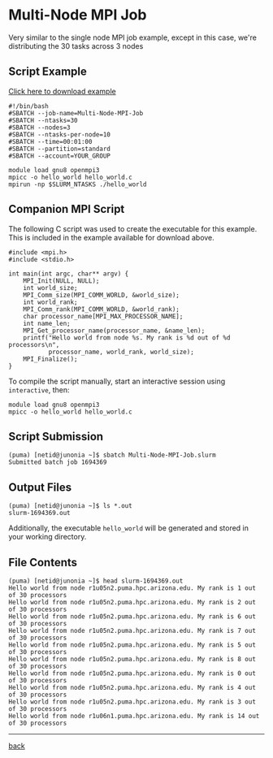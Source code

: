 # Multi-Node MPI Job

Very similar to the single node MPI job example, except in this case, we're distributing the 30 tasks across 3 nodes

## Script Example
[Click here to download example](Multi-Node-MPI-Job.tar.gz)
```
#!/bin/bash
#SBATCH --job-name=Multi-Node-MPI-Job
#SBATCH --ntasks=30
#SBATCH --nodes=3
#SBATCH --ntasks-per-node=10
#SBATCH --time=00:01:00   
#SBATCH --partition=standard
#SBATCH --account=YOUR_GROUP

module load gnu8 openmpi3
mpicc -o hello_world hello_world.c
mpirun -np $SLURM_NTASKS ./hello_world
```

## Companion MPI Script
The following C script was used to create the executable for this example. This is included in the example available for download above.
```
#include <mpi.h>
#include <stdio.h>

int main(int argc, char** argv) {
    MPI_Init(NULL, NULL);
    int world_size;
    MPI_Comm_size(MPI_COMM_WORLD, &world_size);
    int world_rank;
    MPI_Comm_rank(MPI_COMM_WORLD, &world_rank);
    char processor_name[MPI_MAX_PROCESSOR_NAME];
    int name_len;
    MPI_Get_processor_name(processor_name, &name_len);
    printf("Hello world from node %s. My rank is %d out of %d processors\n",
           processor_name, world_rank, world_size);
    MPI_Finalize();
}
```
To compile the script manually, start an interactive session using ```interactive```, then:
```
module load gnu8 openmpi3
mpicc -o hello_world hello_world.c
```

## Script Submission
```
(puma) [netid@junonia ~]$ sbatch Multi-Node-MPI-Job.slurm 
Submitted batch job 1694369
```

## Output Files
```
(puma) [netid@junonia ~]$ ls *.out
slurm-1694369.out
```
Additionally, the executable ```hello_world``` will be generated and stored in your working directory.

## File Contents
```
(puma) [netid@junonia ~]$ head slurm-1694369.out 
Hello world from node r1u05n2.puma.hpc.arizona.edu. My rank is 1 out of 30 processors
Hello world from node r1u05n2.puma.hpc.arizona.edu. My rank is 2 out of 30 processors
Hello world from node r1u05n2.puma.hpc.arizona.edu. My rank is 6 out of 30 processors
Hello world from node r1u05n2.puma.hpc.arizona.edu. My rank is 7 out of 30 processors
Hello world from node r1u05n2.puma.hpc.arizona.edu. My rank is 5 out of 30 processors
Hello world from node r1u05n2.puma.hpc.arizona.edu. My rank is 8 out of 30 processors
Hello world from node r1u05n2.puma.hpc.arizona.edu. My rank is 0 out of 30 processors
Hello world from node r1u05n2.puma.hpc.arizona.edu. My rank is 4 out of 30 processors
Hello world from node r1u05n2.puma.hpc.arizona.edu. My rank is 3 out of 30 processors
Hello world from node r1u06n1.puma.hpc.arizona.edu. My rank is 14 out of 30 processors
```

*****
[back](..)
